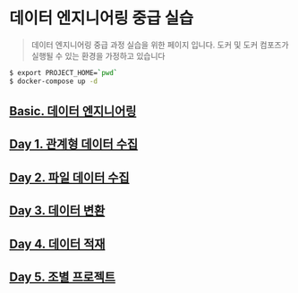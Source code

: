 # 데이터 엔지니어링 중급 실습
> 데이터 엔지니어링 중급 과정 실습을 위한 페이지 입니다. 도커 및 도커 컴포즈가 실행될 수 있는 환경을 가정하고 있습니다
```bash
$ export PROJECT_HOME=`pwd`
$ docker-compose up -d
```

## [Basic. 데이터 엔지니어링](https://github.com/psyoblade/data-engineer-intermediate-training/tree/master/basic)

## [Day 1. 관계형 데이터 수집](https://github.com/psyoblade/data-engineer-intermediate-training/tree/master/day1/REAMDE.md)
        
## [Day 2. 파일 데이터 수집](https://github.com/psyoblade/data-engineer-intermediate-training/tree/master/day2/REAMDE.md)
        
## [Day 3. 데이터 변환](https://github.com/psyoblade/data-engineer-intermediate-training/tree/master/day3/REAMDE.md)
        
## [Day 4. 데이터 적재](https://github.com/psyoblade/data-engineer-intermediate-training/tree/master/day4/REAMDE.md)
        
## [Day 5. 조별 프로젝트](https://github.com/psyoblade/data-engineer-intermediate-training/tree/master/day5/REAMDE.md)


